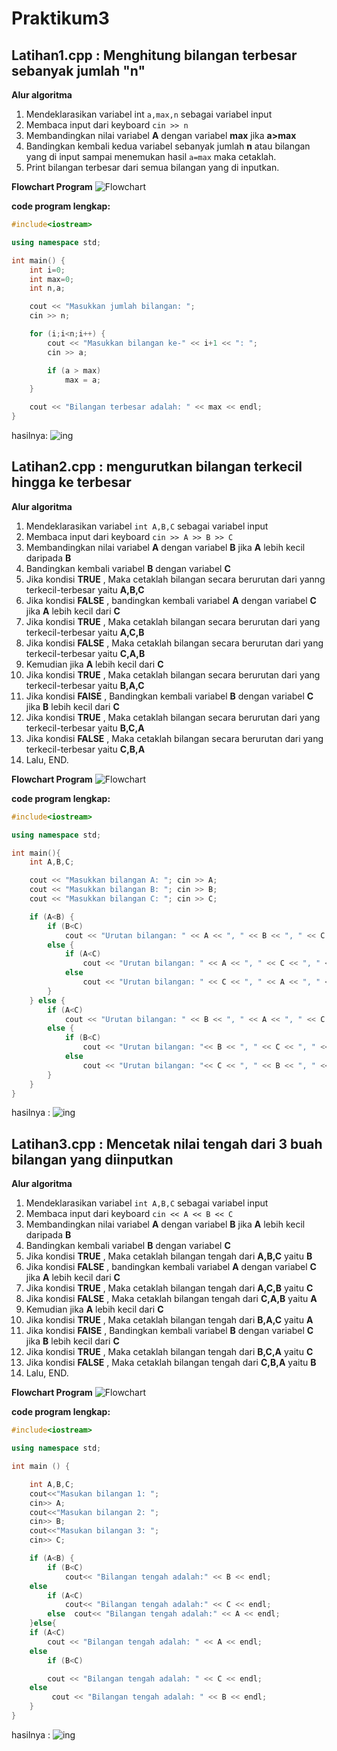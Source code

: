 # Praktikum3

## Latihan1.cpp : Menghitung bilangan terbesar sebanyak jumlah "n"

**Alur algoritma**
1. Mendeklarasikan variabel int `a,max,n` sebagai variabel input
2. Membaca input dari keyboard `cin >> n`
3. Membandingkan nilai variabel **A** dengan variabel **max** jika **a>max**
4. Bandingkan kembali kedua variabel sebanyak jumlah **n** atau bilangan yang di input sampai menemukan hasil `a=max` maka cetaklah.
5. Print bilangan terbesar dari semua bilangan yang di inputkan.

**Flowchart Program**
![Flowchart](https://raw.githubusercontent.com/MutiaAdindaUtami/Praktikum3/master/Flowchart1.png)

**code program lengkap:**
```c++
#include<iostream>

using namespace std;

int main() {
    int i=0;
    int max=0;
    int n,a;

    cout << "Masukkan jumlah bilangan: ";
    cin >> n;

    for (i;i<n;i++) {
        cout << "Masukkan bilangan ke-" << i+1 << ": ";
        cin >> a;

        if (a > max)
            max = a;
    }

    cout << "Bilangan terbesar adalah: " << max << endl;
}
```

hasilnya:
![ing](https://raw.githubusercontent.com/MutiaAdindaUtami/Praktikum3/master/poto%20latihan1.png)

## Latihan2.cpp : mengurutkan bilangan terkecil hingga ke terbesar

**Alur algoritma**
1. Mendeklarasikan variabel `int A,B,C` sebagai variabel input
2. Membaca input dari keyboard `cin >> A >> B >> C`
3. Membandingkan nilai variabel **A** dengan variabel **B** jika **A** lebih kecil daripada **B**
4. Bandingkan kembali variabel **B** dengan variabel **C**
5. Jika kondisi **TRUE** , Maka cetaklah bilangan secara berurutan dari yanng terkecil-terbesar yaitu **A,B,C**
6. Jika kondisi **FALSE** , bandingkan kembali variabel **A** dengan variabel **C** jika **A** lebih kecil dari **C**
7. Jika kondisi **TRUE** , Maka cetaklah bilangan secara berurutan dari yang terkecil-terbesar yaitu **A,C,B**
8. Jika kondisi **FALSE** , Maka cetaklah bilangan secara berurutan dari yang terkecil-terbesar yaitu **C,A,B**
9. Kemudian jika **A** lebih kecil dari **C**
10. Jika kondisi **TRUE** , Maka cetaklah bilangan secara berurutan dari yang terkecil-terbesar yaitu **B,A,C**
11. Jika kondisi **FAlSE** , Bandingkan kembali variabel **B** dengan variabel **C** jika **B** lebih kecil dari **C**
12. Jika kondisi **TRUE** , Maka cetaklah bilangan secara berurutan dari yang terkecil-terbesar yaitu **B,C,A**
13. Jika kondisi **FALSE** , Maka cetaklah bilangan secara berurutan dari yang terkecil-terbesar yaitu **C,B,A**
14. Lalu, END.

**Flowchart Program**
![Flowchart](https://raw.githubusercontent.com/MutiaAdindaUtami/Praktikum3/master/poto%20latihan1.png)

**code program lengkap:**
```c++
#include<iostream>

using namespace std;

int main(){
    int A,B,C;

    cout << "Masukkan bilangan A: "; cin >> A;
    cout << "Masukkan bilangan B: "; cin >> B;
    cout << "Masukkan bilangan C: "; cin >> C;

    if (A<B) {
        if (B<C)
            cout << "Urutan bilangan: " << A << ", " << B << ", " << C << endl;
        else {
            if (A<C)
                cout << "Urutan bilangan: " << A << ", " << C << ", " << B << endl;
            else
                cout << "Urutan bilangan: " << C << ", " << A << ", " << B << endl;
        }
    } else {
        if (A<C)
            cout << "Urutan bilangan: " << B << ", " << A << ", " << C << endl;
        else {
            if (B<C)
                cout << "Urutan bilangan: "<< B << ", " << C << ", " << A << endl;
            else
                cout << "Urutan bilangan: "<< C << ", " << B << ", " << A << endl;
        }
    }
}
```

hasilnya :
![ing](https://raw.githubusercontent.com/MutiaAdindaUtami/Praktikum3/master/poto%20latihan2.png)

## Latihan3.cpp : Mencetak nilai tengah dari 3 buah bilangan yang diinputkan 

**Alur algoritma**
1. Mendeklarasikan variabel `int A,B,C` sebagai variabel input
2. Membaca input dari keyboard `cin << A << B << C`
3. Membandingkan nilai variabel **A** dengan variabel **B** jika **A** lebih kecil daripada **B**
4. Bandingkan kembali variabel **B** dengan variabel **C**
5. Jika kondisi **TRUE** , Maka cetaklah bilangan tengah dari **A,B,C** yaitu **B**
6. Jika kondisi **FALSE** , bandingkan kembali variabel **A** dengan variabel **C** jika **A** lebih kecil dari **C**
7. Jika kondisi **TRUE** , Maka cetaklah bilangan tengah dari **A,C,B** yaitu **C**
8. Jika kondisi **FALSE** , Maka cetaklah bilangan tengah dari **C,A,B** yaitu **A**
9. Kemudian jika **A** lebih kecil dari **C**
10. Jika kondisi **TRUE** , Maka cetaklah bilangan tengah dari **B,A,C** yaitu **A**
11. Jika kondisi **FAlSE** , Bandingkan kembali variabel **B** dengan variabel **C** jika **B** lebih kecil dari **C**
12. Jika kondisi **TRUE** , Maka cetaklah bilangan tengah dari **B,C,A** yaitu **C**
13. Jika kondisi **FALSE** , Maka cetaklah bilangan tengah dari **C,B,A** yaitu **B**
14. Lalu, END.

**Flowchart Program**
![Flowchart](https://raw.githubusercontent.com/MutiaAdindaUtami/Praktikum3/master/flwchrt.png)

**code program lengkap:**
```c++
#include<iostream>

using namespace std;

int main () {

    int A,B,C;
    cout<<"Masukan bilangan 1: ";
    cin>> A;
    cout<<"Masukan bilangan 2: ";
    cin>> B;
    cout<<"Masukan bilangan 3: ";
    cin>> C;

    if (A<B) {
        if (B<C)
            cout<< "Bilangan tengah adalah:" << B << endl;
    else
        if (A<C)
            cout<< "Bilangan tengah adalah:" << C << endl;
        else  cout<< "Bilangan tengah adalah:" << A << endl;
    }else{
    if (A<C)
        cout << "Bilangan tengah adalah: " << A << endl;
    else
        if (B<C)

        cout << "Bilangan tengah adalah: " << C << endl;
    else
         cout << "Bilangan tengah adalah: " << B << endl;
    }
}
```

hasilnya :
![ing](https://raw.githubusercontent.com/MutiaAdindaUtami/Praktikum3/master/poto%20latihan3.2.png)
